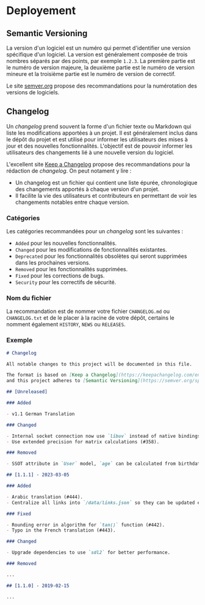 # Deployement

## Semantic Versioning

La version d'un logiciel est un numéro qui permet d'identifier une version spécifique d'un logiciel. La version est généralement composée de trois nombres séparés par des points, par exemple `1.2.3`. La première partie est le numéro de version majeure, la deuxième partie est le numéro de version mineure et la troisième partie est le numéro de version de correctif.

Le site [semver.org](https://semver.org/) propose des recommandations pour la numérotation des versions de logiciels.

## Changelog

Un *changelog* prend souvent la forme d'un fichier texte ou Markdown qui liste les modifications apportées à un projet. Il est généralement inclus dans le dépôt du projet et est utilisé pour informer les utilisateurs des mises à jour et des nouvelles fonctionnalités. L'objectif est de pouvoir informer les utilisateurs des changements lié à une nouvelle version du logiciel.

L'excellent site [Keep a Changelog](https://keepachangelog.com/) propose des recommandations pour la rédaction de *changelog*. On peut notament y lire :

- Un changelog est un fichier qui contient une liste épurée, chronologique des changements apportés à chaque version d'un projet.
- Il facilite la vie des utilisateurs et contributeurs en permettant de voir les changements notables entre chaque version.

### Catégories

Les catégories recommandées pour un *changelog* sont les suivantes :

- `Added` pour les nouvelles fonctionnalités.
- `Changed` pour les modifications de fonctionnalités existantes.
- `Deprecated` pour les fonctionnalités obsolètes qui seront supprimées dans les prochaines versions.
- `Removed` pour les fonctionnalités supprimées.
- `Fixed` pour les corrections de bugs.
- `Security` pour les correctifs de sécurité.

### Nom du fichier

La recommandation est de nommer votre fichier `CHANGELOG.md` ou `CHANGELOG.txt` et de le placer à la racine de votre dépôt, certains le nomment également `HISTORY`, `NEWS` ou `RELEASES`.

### Exemple

```markdown
# Changelog

All notable changes to this project will be documented in this file.

The format is based on [Keep a Changelog](https://keepachangelog.com/en/1.1.0/),
and this project adheres to [Semantic Versioning](https://semver.org/spec/v2.0.0.html).

## [Unreleased]

### Added

- v1.1 German Translation

### Changed

- Internal socket connection now use `libuv` instead of native bindings.
- Use extended precision for matrix calculations (#358).

### Removed

- SSOT attribute in `User` model, `age` can be calculated from birthdate.

## [1.1.1] - 2023-03-05

### Added

- Arabic translation (#444).
- Centralize all links into `/data/links.json` so they can be updated easily.

### Fixed

- Rounding error in algorithm for `tan()` function (#442).
- Typo in the French translation (#443).

### Changed

- Upgrade dependencies to use `sdl2` for better performance.

### Removed

...

## [1.1.0] - 2019-02-15

...
```
